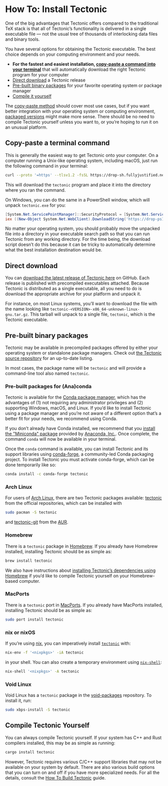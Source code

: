 # How To: Install Tectonic

One of the big advantages that Tectonic offers compared to the traditional TeX
stack is that all of Tectonic’s functionality is delivered in a single
executable file — not the usual tree of thousands of interlocking data files and
binary tools.

You have several options for obtaining the Tectonic executable. The best choice
depends on your computing environment and your needs.

- **For the fastest and easiest installation, [copy-paste a command into your
  terminal](#copy-paste-a-terminal-command)** that will automatically download
  the right Tectonic program for your computer
- [Direct download](#direct-download) a Tectonic release
- [Pre-built binary packages](#pre-built-binary-packages) for your favorite
  operating system or package manager
- [Compile it yourself](#compile-tectonic-yourself)

The [copy-paste method](#copy-paste-a-terminal-command) should cover most use
cases, but if you want better integration with your operating system or
computing environment, [packaged versions](#pre-built-binary-packages) might
make more sense. There should be no need to compile Tectonic yourself unless you
want to, or you’re hoping to run it on an unusual platform.


## Copy-paste a terminal command

This is generally the easiest way to get Tectonic onto your computer. On a
computer running a Unix-like operating system, including macOS, just run the
following command in your terminal:

```sh
curl --proto '=https' --tlsv1.2 -fsSL https://drop-sh.fullyjustified.net |sh
```

This will download the `tectonic` program and place it into the directory where
you ran the command.

On Windows, you can do the same in a PowerShell window, which will unpack
`tectonic.exe` for you:

```ps1
[System.Net.ServicePointManager]::SecurityProtocol = [System.Net.ServicePointManager]::SecurityProtocol -bor 3072
iex ((New-Object System.Net.WebClient).DownloadString('https://drop-ps1.fullyjustified.net'))
```

No matter your operating system, you should probably move the unpacked file into
a directory in your executable search path so that you can run Tectonic from any
working directory. For the time being, the download script doesn’t do this
because it can be tricky to automatically determine what the best installation
destination would be.


## Direct download

You can [download the latest release of Tectonic here][gh-latest] on GitHub. Each
release is published with precompiled executables attached. Because Tectonic is
distributed as a single executable, all you need to do is download the
appropriate archive for your platform and unpack it.

[gh-latest]: https://tectonic-typesetting.github.io/latest.html

For instance, on most Linux systems, you’ll want to download the file with the
name looking like `tectonic-<VERSION>-x86_64-unknown-linux-gnu.tar.gz`. This
tarball will unpack to a single file, `tectonic`, which is the Tectonic
executable.


## Pre-built binary packages

Tectonic may be available in precompiled packages offered by either your
operating system or standalone package managers. Check out [the Tectonic source
repository][repo] for an up-to-date listing.

[repo]: https://github.com/tectonic-typesetting/tectonic/#readme

In most cases, the package name will be `tectonic` and will provide a
command-line tool also named `tectonic`.

### Pre-built packages for (Ana)conda

Tectonic is available for the [Conda package manager][conda], which has the
advantages of (1) not requiring any administrator privileges and (2) supporting
Windows, macOS, and Linux. If you’d like to install Tectonic using a package
manager and you’re not aware of a different option that’s a better fit for your
needs, we recommend using Conda.

[conda]: https://docs.conda.io/

If you don’t already have Conda installed, we recommend that you [install the
"Miniconda" package][miniconda] provided by [Anaconda, Inc.][anaconda]. Once
complete, the command `conda` will now be available in your terminal.

[miniconda]: https://docs.conda.io/en/latest/miniconda.html
[anaconda]: https://www.anaconda.com/

Once the `conda` command is available, you can install Tectonic and its support
libraries using [conda-forge](http://conda-forge.github.io/), a community-led
Conda packaging project. To install Tectonic you must activate conda-forge,
which can be done temporarily like so:

```sh
conda install -c conda-forge tectonic
```

### Arch Linux

For users of [Arch Linux], there are two Tectonic packages available: [tectonic][arch-tectonic] from the official repositories, which can be installed with
```sh
sudo pacman -S tectonic
```
and [tectonic-git][arch-tectonic-git] from the [AUR].

[Arch Linux]: https://archlinux.org/
[arch-tectonic]: https://archlinux.org/packages/extra/x86_64/tectonic/
[AUR]: https://aur.archlinux.org/
[arch-tectonic-git]: https://aur.archlinux.org/packages/tectonic-git

### Homebrew

There is a `tectonic` package in [Homebrew](https://brew.sh/). If you already
have Homebrew installed, installing Tectonic should be as simple as:

```sh
brew install tectonic
```

We also have instructions about [installing Tectonic’s dependencies using
Homebrew][homebrew-deps] if you’d like to compile Tectonic yourself on your
Homebrew-based computer.

[homebrew-deps]: /howto/build-tectonic/external-dep-install.md#homebrew-on-macos

### MacPorts

There is a `tectonic` port in [MacPorts](https://www.macports.org/). If you
already have MacPorts installed, installing Tectonic should be as simple as:

```sh
sudo port install tectonic
```

### nix or nixOS

If you’re using [nix], you can imperatively install [`tectonic`][nix-tectonic] with:

```sh
nix-env -f '<nixpkgs>' -iA tectonic
```

in your shell. You can also create a temporary environment using
[`nix-shell`](https://nixos.org/nix/manual/#sec-nix-shell):

```sh
nix-shell '<nixpkgs>' -A tectonic
```

[nix]: https://nixos.org/
[nix-tectonic]: https://nixos.org/nixos/packages.html#tectonic

### Void Linux

Void Linux has a `tectonic` package in the [void-packages] repository. To
install it, run:

```sh
sudo xbps-install -S tectonic
```

[void-packages]: https://github.com/void-linux/void-packages/blob/master/srcpkgs/tectonic/template



## Compile Tectonic Yourself

You can always compile Tectonic yourself. If your system has C++ and Rust
compilers installed, this may be as simple as running:

```sh
cargo install tectonic
```

However, Tectonic requires various C/C++ support libraries that may not be
available on your system by default. There are also various build options that
you can turn on and off if you have more specialized needs. For all the details,
consult the [How To Build Tectonic][howto-build] guide.

[howto-build]: ../howto/build-tectonic/index.md
